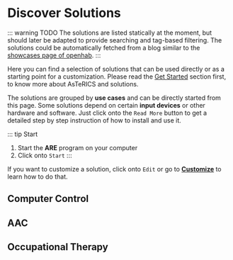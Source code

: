 # Discover Solutions

::: warning TODO
The solutions are listed statically at the moment, but should later be adapted to provide searching and tag-based filtering. The solutions could be automatically fetched from a blog similar to the [showcases page of openhab](https://www.openhab.org/about/showcase.html).
:::

Here you can find a selection of solutions that can be used directly or as a starting point for a customization. Please read the [Get Started](/get-started/) section first, to know more about AsTeRICS and solutions.

The solutions are grouped by **use cases** and can be directly started from this page. Some solutions depend on certain **input devices** or other hardware and software. Just click onto the ```Read More``` button to get a detailed step by step instruction of how to install and use it.

::: tip Start
1. Start the **ARE** program on your computer
2. Click onto `Start`
:::

If you want to customize a solution, click onto `Edit` or go to [**Customize**](/customize/) to learn how to do that.


## Computer Control

<Model left
    title="Camera Mouse"
    :tags='[{href:"#", text:"webcam"}, {href:"#", text:"feature"}, {href:"#", text:"world"}]'
    description="Mouse control according to your head movements with configurable settings."
    image="/assets/img/solutions/camera-mouse.1.jpg"
    model="https://raw.githubusercontent.com/asterics/AsTeRICS/gh-pages/webapps/asterics-camerainput-cameramouse/models/XFaceTrackerMouse(WLM).acs"
    webapp="http://asterics.github.io/AsTeRICS/webapps/startpage/#submenuSolutionDemos:asterics-camerainput-cameramouse"
    docs="/solutions/Camera-Mouse.html"
/>

<Model
    title="Eye Tracking Mouse"
    :tags='[{href:"https://gaming.tobii.com/product/tobii-eye-tracker-4c/", text:"eye-tracker"}, {href:"#", text:"windows"}]'
    description="Mouse control by eye tracking with configurable settings."
    image="/assets/img/solutions/eye-tracking-mouse.2.jpg"
    model="https://raw.githubusercontent.com/asterics/AsTeRICS/gh-pages/webapps/asterics-camerainput-eyecontrol/models/EyeControlledMouse(W).acs"
    webapp="http://asterics.github.io/AsTeRICS/webapps/startpage/#submenuSolutionDemos:asterics-camerainput-eyecontrol"
    docs="/solutions/Eye-Tracking-Mouse.html"
/>

<Model left
    title="Switch-controlled Mouse"
    :tags='[{href:"#", text:"mouse"}]'
    description="Provides mouse control using AT switches."
    image="/assets/img/solutions/switch-mouse.1.png"
    model="https://raw.githubusercontent.com/asterics/AsTeRICS/master/bin/ARE/models/HeadSound.acs"
    docs="/solutions/Switch-Mouse.html"
/>

## AAC

<Model
    title="Basic AAC Grid"
    :tags='[{href:"#", text:"mouse"}]'
    description="Basic communication and simple keyboard with speech synthesis."
    image="/img/AsTeRICS-Ergo_Grid_en-1-768x592.jpg"
    grid="grid-data-1539356163042-54"
    docs="/solutions/AAC-Basic.html"
/>

## Occupational Therapy

<Model left
    title="Sounds by Head Movement"
    :tags='[{href:"#", text:"music"}]'
    description="Creates sounds according to head movement."
    image="/assets/img/solutions/head-sound.1.jpg"
    docs="/solutions/Head-Sound.html"
/>
